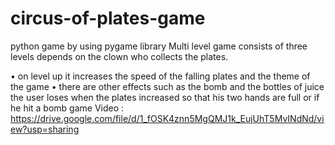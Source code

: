 # circus-of-plates-game
python game by using pygame library
 Multi level game consists of three levels depends on the clown who collects the plates.
 
 • on level up it increases the speed of the falling plates and the theme of the game 
 • there are other effects such as the bomb and the bottles of juice the user loses when the plates increased so that his two hands are full or if he hit a bomb
game Video : https://drive.google.com/file/d/1_fOSK4znn5MgQMJ1k_EujUhT5MvINdNd/view?usp=sharing

